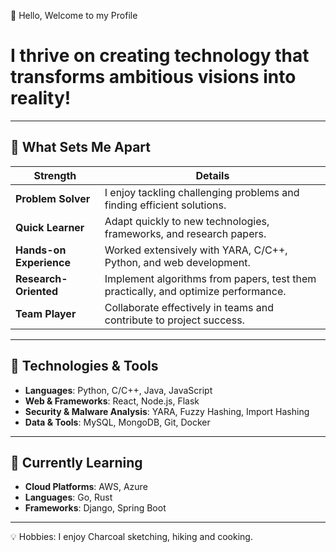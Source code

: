 👋 Hello, Welcome to my Profile

# I thrive on creating technology that transforms ambitious visions into reality!

---

## 🌟 What Sets Me Apart

| Strength | Details |
|----------|---------|
| **Problem Solver** | I enjoy tackling challenging problems and finding efficient solutions. |
| **Quick Learner** | Adapt quickly to new technologies, frameworks, and research papers. |
| **Hands-on Experience** | Worked extensively with YARA, C/C++, Python, and web development. |
| **Research-Oriented** | Implement algorithms from papers, test them practically, and optimize performance. |
| **Team Player** | Collaborate effectively in teams and contribute to project success. |

---

## 🔧 Technologies & Tools

- **Languages**: Python, C/C++, Java, JavaScript  
- **Web & Frameworks**: React, Node.js, Flask  
- **Security & Malware Analysis**: YARA, Fuzzy Hashing, Import Hashing  
- **Data & Tools**: MySQL, MongoDB, Git, Docker  

---

## 📌 Currently Learning

- **Cloud Platforms**: AWS, Azure  
- **Languages**: Go, Rust  
- **Frameworks**: Django, Spring Boot  

---

💡 Hobbies: I enjoy Charcoal sketching, hiking and cooking. 
